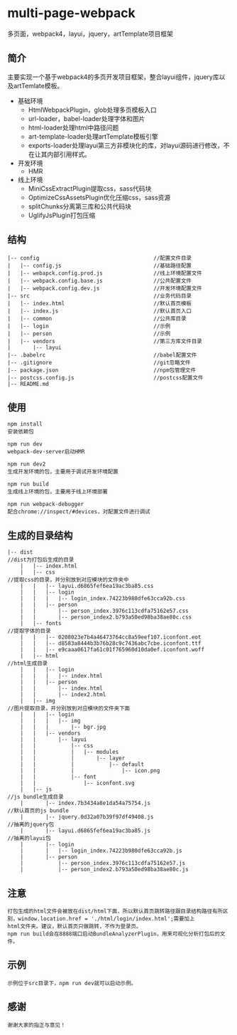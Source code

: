 # multi-page-webpack
多页面，webpack4，layui，jquery，artTemplate项目框架
## 简介
主要实现一个基于webpack4的多页开发项目框架，整合layui组件，jquery库以及artTemlate模板。
* 基础环境
  * HtmlWebpackPlugin，glob处理多页模板入口
  * url-loader，babel-loader处理字体和图片
  * html-loader处理html中路径问题
  * art-template-loader处理artTemplate模板引擎
  * exports-loader处理layui第三方非模块化的库，对layui源码进行修改，不在让其内部引用样式。
* 开发环境
  * HMR 
* 线上环境
  * MiniCssExtractPlugin提取css，sass代码块
  * OptimizeCssAssetsPlugin优化压缩css，sass资源
  * splitChunks分离第三库和公共代码块
  * UglifyJsPlugin打包压缩
## 结构
```
|-- config                                    //配置文件目录
|   |-- config.js                             //基础路径配置
|   |-- webapck.config.prod.js                //线上环境配置文件
|   |-- webpack.config.base.js                //公共配置文件
|   |-- webpack.config.dev.js                 //开发环境配置文件
|-- src                                       //业务代码目录
|   |-- index.html                            //默认首页模板
|   |-- index.js                              //默认首页入口
|   |-- common                                //公共库目录
|   |-- login                                 //示例
|   |-- person                                //示例
|   |-- vendors                               //第三方库文件目录
|       |-- layui
|-- .babelrc                                  //babel配置文件
|-- .gitignore                                //git忽略文件
|-- package.json                              //npm包管理文件
|-- postcss.config.js                         //postcss配置文件
|-- README.md
```
## 使用
`npm install`      
`安装依赖包`  
  
`npm run dev`    
`webpack-dev-server启动HMR`  
  
`npm run dev2`  
`生成开发环境的包，主要用于调试开发环境配置`  
   
`npm run build`  
`生成线上环境的包，主要用于线上环境部署`  
    
`npm run webpack-debugger`  
`配合chrome://inspect/#devices，对配置文件进行调试`  
## 生成的目录结构   
```
|-- dist                                                                //dist为打包后生成的目录
    |   |-- index.html
    |   |-- css                                                         //提取css的目录，并分别放到对应模块的文件夹中
    |   |   |-- layui.d6865fef6ea19ac3ba85.css
    |   |   |-- login
    |   |   |   |-- login_index.74223b980dfe63cca92b.css
    |   |   |-- person
    |   |       |-- person_index.3976c113cdfa75162e57.css
    |   |       |-- person_index2.b793a50ed98ba38ae80c.css
    |   |-- fonts                                                       //提取字体的目录
    |   |   |-- 0208023e7b4a46473764cc8a59eef107.iconfont.eot
    |   |   |-- d8583a8444b3b76b28c9c7436abc7cbe.iconfont.ttf
    |   |   |-- e9caaa0617fa61c01f765960d10da0ef.iconfont.woff
    |   |-- html                                                        //html生成目录
    |   |   |-- login
    |   |   |   |-- index.html
    |   |   |-- person
    |   |       |-- index.html
    |   |       |-- index2.html
    |   |-- img                                                         //图片提取目录，并分别放到对应模块的文件夹下面
    |   |   |-- login
    |   |   |   |-- img
    |   |   |       |-- bgr.jpg
    |   |   |-- vendors
    |   |       |-- layui
    |   |           |-- css
    |   |           |   |-- modules
    |   |           |       |-- layer
    |   |           |           |-- default
    |   |           |               |-- icon.png
    |   |           |-- font
    |   |               |-- iconfont.svg
    |   |-- js                                                           //js bundle生成目录
    |       |-- index.7b3434a8e1da54a75754.js                            //默认首页的js bundle
    |       |-- jquery.0d32a07b39f97df49408.js                           //抽离的jquery包
    |       |-- layui.d6865fef6ea19ac3ba85.js                            //抽离的layui包
    |       |-- login
    |       |   |-- login_index.74223b980dfe63cca92b.js
    |       |-- person
    |           |-- person_index.3976c113cdfa75162e57.js
    |           |-- person_index2.b793a50ed98ba38ae80c.js
```
## 注意
```
打包生成的html文件会被放在dist/html下面，所以默认首页跳转路径跟目录结构路径有所区别，window.location.href = './html/login/index.html';需要加上
html文件夹。建议，默认首页只做跳转，不作为登录页。
npm run build会在8888端口启动BundleAnalyzerPlugin，用来可视化分析打包后的文件。
```
## 示例
```
示例位于src目录下，npm run dev就可以启动示例。
```
## 感谢
`谢谢大家的指正与意见！`
